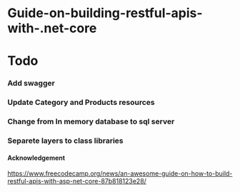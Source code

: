 # Guide-on-building-restful-apis-with-.net-core

# Todo
### Add swagger
### Update Category and Products resources
### Change from In memory database to sql server
### Separete layers to class libraries

#### Acknowledgement
https://www.freecodecamp.org/news/an-awesome-guide-on-how-to-build-restful-apis-with-asp-net-core-87b818123e28/
